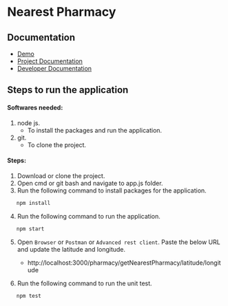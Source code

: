 # Nearest Pharmacy

## Documentation

- [Demo](https://github.com/chkrish9/NearestPharmacy/wiki/Demo)
- [Project Documentation](https://github.com/chkrish9/NearestPharmacy/wiki/Project-Documentation)
- [Developer Documentation](https://github.com/chkrish9/NearestPharmacy/wiki/Developer-Documentation)

## Steps to run the application

#### Softwares needed:

1. node js.
   - To install the packages and run the application.
2. git.
   - To clone the project.

#### Steps:

1. Download or clone the project.
2. Open cmd or git bash and navigate to app.js folder.
3. Run the following command to install packages for the application.

```bash
   npm install
```

4. Run the following command to run the application.

```bash
   npm start
```

5. Open `Browser` or `Postman` or `Advanced rest client`. Paste the below URL and update the latitude and longitude.

   - http://localhost:3000/pharmacy/getNearestPharmacy/latitude/longitude

6. Run the following command to run the unit test.

```bash
   npm test
```
